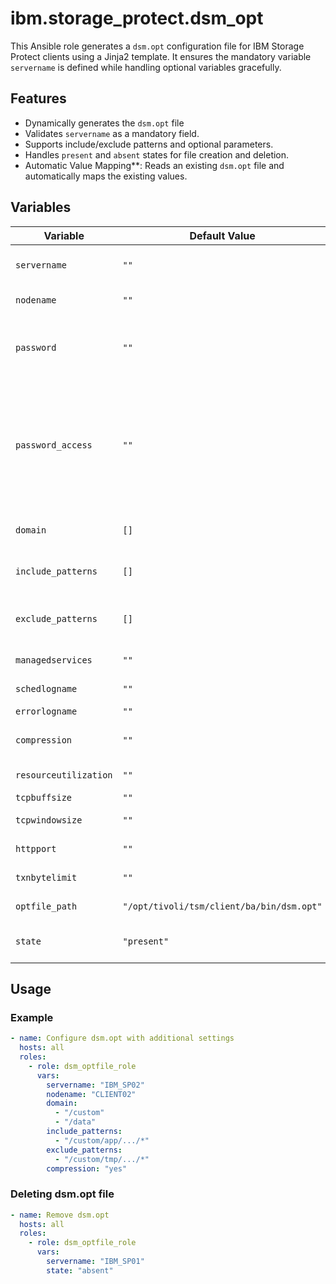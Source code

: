 # ibm.storage_protect.dsm_opt

This Ansible role generates a `dsm.opt` configuration file for IBM Storage Protect clients using a Jinja2 template. It ensures the mandatory variable `servername` is defined while handling optional variables gracefully.

## Features
- Dynamically generates the `dsm.opt` file
- Validates `servername` as a mandatory field.
- Supports include/exclude patterns and optional parameters.
- Handles `present` and `absent` states for file creation and deletion.
- Automatic Value Mapping**: Reads an existing `dsm.opt` file and automatically maps the existing values. 

## Variables

| Variable              | Default Value     | Required | Description             |
|-----------------------|-------------------|----------|-------------------------|
| `servername`          | `""`             | Yes      | Server name defined in dsm.sys |
| `nodename`            | `""`             | No       | Node name of the client |
| `password`            | `""`             | No       | Specifies the password you use to log on to the IBM Storage Protect server.                       |
| `password_access`     | `""`             | No       | The passwordaccess option specifies whether you want to generate your password automatically or set as a user prompt. |
| `domain`              | `[]`             | No       | Directories or file systems to back up |
| `include_patterns`    | `[]`             | No       | Patterns to explicitly include in backups |
| `exclude_patterns`    | `[]`             | No       | Patterns to explicitly exclude from backups |
| `managedservices`     | `""`             | No       | Managed services       |
| `schedlogname`        | `""`             | No       | Schedule log path      |
| `errorlogname`        | `""`             | No       | Error log path         |
| `compression`         | `""`             | No       | Enable or disable compression |
| `resourceutilization` | `""`             | No       | Number of threads      |
| `tcpbuffsize`         | `""`             | No       | TCP buffer size        |
| `tcpwindowsize`       | `""`             | No       | TCP sliding window size |
| `httpport`            | `""`             | No       | HTTP port for the client |
| `txnbytelimit`        | `""`             | No       | Maximum bytes in a transaction |
| `optfile_path`        | `"/opt/tivoli/tsm/client/ba/bin/dsm.opt"` | No | Path for the dsm.opt file |
| `state`               | `"present"`      | No       | Ensure file is present or absent |

## Usage

### Example
```yaml
- name: Configure dsm.opt with additional settings
  hosts: all
  roles:
    - role: dsm_optfile_role
      vars:
        servername: "IBM_SP02"
        nodename: "CLIENT02"
        domain:
          - "/custom"
          - "/data"
        include_patterns:
          - "/custom/app/.../*"
        exclude_patterns:
          - "/custom/tmp/.../*"
        compression: "yes"

```

### Deleting dsm.opt file
```yaml
- name: Remove dsm.opt
  hosts: all
  roles:
    - role: dsm_optfile_role
      vars:
        servername: "IBM_SP01"
        state: "absent"
```

